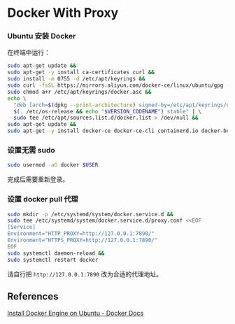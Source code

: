 # Docker With Proxy

### Ubuntu 安装 Docker

在终端中运行：

```bash
sudo apt-get update &&
sudo apt-get -y install ca-certificates curl &&
sudo install -m 0755 -d /etc/apt/keyrings &&
sudo curl -fsSL https://mirrors.aliyun.com/docker-ce/linux/ubuntu/gpg -o /etc/apt/keyrings/docker.asc &&
sudo chmod a+r /etc/apt/keyrings/docker.asc &&
echo \
  "deb [arch=$(dpkg --print-architecture) signed-by=/etc/apt/keyrings/docker.asc] https://mirrors.aliyun.com/docker-ce/linux/ubuntu \
  $(. /etc/os-release && echo "$VERSION_CODENAME") stable" | \
  sudo tee /etc/apt/sources.list.d/docker.list > /dev/null &&
sudo apt-get update &&
sudo apt-get -y install docker-ce docker-ce-cli containerd.io docker-buildx-plugin docker-compose-plugin
```

### 设置无需 sudo

```bash
sudo usermod -aG docker $USER
```

完成后需要重新登录。

### 设置 docker pull 代理

```bash
sudo mkdir -p /etc/systemd/system/docker.service.d &&
sudo tee /etc/systemd/system/docker.service.d/proxy.conf <<EOF
[Service]
Environment="HTTP_PROXY=http://127.0.0.1:7890/"
Environment="HTTPS_PROXY=http://127.0.0.1:7890/"
EOF
sudo systemctl daemon-reload &&
sudo systemctl restart docker
```

请自行把 `http://127.0.0.1:7890` 改为合适的代理地址。

## References

[Install Docker Engine on Ubuntu - Docker Docs](https://docs.docker.com/engine/install/ubuntu/)